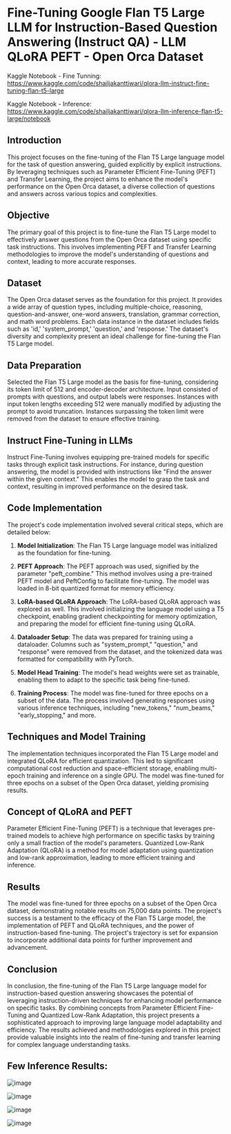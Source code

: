 # Fine-Tuning Google Flan T5 Large LLM for Instruction-Based Question Answering (Instruct QA) - LLM QLoRA PEFT - Open Orca Dataset

Kaggle Notebook - Fine Tunning: https://www.kaggle.com/code/shailjakanttiwari/qlora-llm-instruct-fine-tuning-flan-t5-large

Kaggle Notebook - Inference: https://www.kaggle.com/code/shailjakanttiwari/qlora-llm-inference-flan-t5-large/notebook

## Introduction
This project focuses on the fine-tuning of the Flan T5 Large language model for the task of question answering, guided explicitly by explicit instructions. By leveraging techniques such as Parameter Efficient Fine-Tuning (PEFT) and Transfer Learning, the project aims to enhance the model's performance on the Open Orca dataset, a diverse collection of questions and answers across various topics and complexities.

## Objective
The primary goal of this project is to fine-tune the Flan T5 Large model to effectively answer questions from the Open Orca dataset using specific task instructions. This involves implementing PEFT and Transfer Learning methodologies to improve the model's understanding of questions and context, leading to more accurate responses.

## Dataset
The Open Orca dataset serves as the foundation for this project. It provides a wide array of question types, including multiple-choice, reasoning, question-and-answer, one-word answers, translation, grammar correction, and math word problems. Each data instance in the dataset includes fields such as 'id,' 'system_prompt,' 'question,' and 'response.' The dataset's diversity and complexity present an ideal challenge for fine-tuning the Flan T5 Large model.

## Data Preparation
Selected the Flan T5 Large model as the basis for fine-tuning, considering its token limit of 512 and encoder-decoder architecture. Input consisted of prompts with questions, and output labels were responses. Instances with input token lengths exceeding 512 were manually modified by adjusting the prompt to avoid truncation. Instances surpassing the token limit were removed from the dataset to ensure effective training.

## Instruct Fine-Tuning in LLMs
Instruct Fine-Tuning involves equipping pre-trained models for specific tasks through explicit task instructions. For instance, during question answering, the model is provided with instructions like "Find the answer within the given context." This enables the model to grasp the task and context, resulting in improved performance on the desired task. 

## Code Implementation
The project's code implementation involved several critical steps, which are detailed below:

1. **Model Initialization**: The Flan T5 Large language model was initialized as the foundation for fine-tuning.

2. **PEFT Approach**: The PEFT approach was used, signified by the parameter "peft_combine." This method involves using a pre-trained PEFT model and PeftConfig to facilitate fine-tuning. The model was loaded in 8-bit quantized format for memory efficiency.

3. **LoRA-based QLoRA Approach**: The LoRA-based QLoRA approach was explored as well. This involved initializing the language model using a T5 checkpoint, enabling gradient checkpointing for memory optimization, and preparing the model for efficient fine-tuning using QLoRA.

4. **Dataloader Setup**: The data was prepared for training using a dataloader. Columns such as "system_prompt," "question," and "response" were removed from the dataset, and the tokenized data was formatted for compatibility with PyTorch.

5. **Model Head Training**: The model's head weights were set as trainable, enabling them to adapt to the specific task being fine-tuned.

6. **Training Process**: The model was fine-tuned for three epochs on a subset of the data. The process involved generating responses using various inference techniques, including "new_tokens," "num_beams," "early_stopping," and more.

## Techniques and Model Training
The implementation techniques incorporated the Flan T5 Large model and integrated QLoRA for efficient quantization. This led to significant computational cost reduction and space-efficient storage, enabling multi-epoch training and inference on a single GPU. The model was fine-tuned for three epochs on a subset of the Open Orca dataset, yielding promising results.

## Concept of QLoRA and PEFT
Parameter Efficient Fine-Tuning (PEFT) is a technique that leverages pre-trained models to achieve high performance on specific tasks by training only a small fraction of the model's parameters. Quantized Low-Rank Adaptation (QLoRA) is a method for model adaptation using quantization and low-rank approximation, leading to more efficient training and inference.

## Results
The model was fine-tuned for three epochs on a subset of the Open Orca dataset, demonstrating notable results on 75,000 data points. The project's success is a testament to the efficacy of the Flan T5 Large model, the implementation of PEFT and QLoRA techniques, and the power of instruction-based fine-tuning. The project's trajectory is set for expansion to incorporate additional data points for further improvement and advancement.

## Conclusion
In conclusion, the fine-tuning of the Flan T5 Large language model for instruction-based question answering showcases the potential of leveraging instruction-driven techniques for enhancing model performance on specific tasks. By combining concepts from Parameter Efficient Fine-Tuning and Quantized Low-Rank Adaptation, this project presents a sophisticated approach to improving large language model adaptability and efficiency. The results achieved and methodologies explored in this project provide valuable insights into the realm of fine-tuning and transfer learning for complex language understanding tasks.


## Few Inference Results:

![image](https://github.com/shirsh10mall/Instruct-QnA-Fine-Tuning-Google-Flan-T5-Large-LLM-QLoRA-PEFT-Open-Orca-Dataset/assets/87264071/88258bda-268a-43bc-a3bb-2b61bac9e3f9)


![image](https://github.com/shirsh10mall/Instruct-QnA-Fine-Tuning-Google-Flan-T5-Large-LLM-QLoRA-PEFT-Open-Orca-Dataset/assets/87264071/df8bd1f4-8705-41c8-a900-aece6df7f7cc)


![image](https://github.com/shirsh10mall/Instruct-QnA-Fine-Tuning-Google-Flan-T5-Large-LLM-QLoRA-PEFT-Open-Orca-Dataset/assets/87264071/23de2df2-82d7-4bba-bd5a-aea4685895d2)


![image](https://github.com/shirsh10mall/Instruct-QnA-Fine-Tuning-Google-Flan-T5-Large-LLM-QLoRA-PEFT-Open-Orca-Dataset/assets/87264071/0d711620-f880-47da-9076-377c68a6d019)

